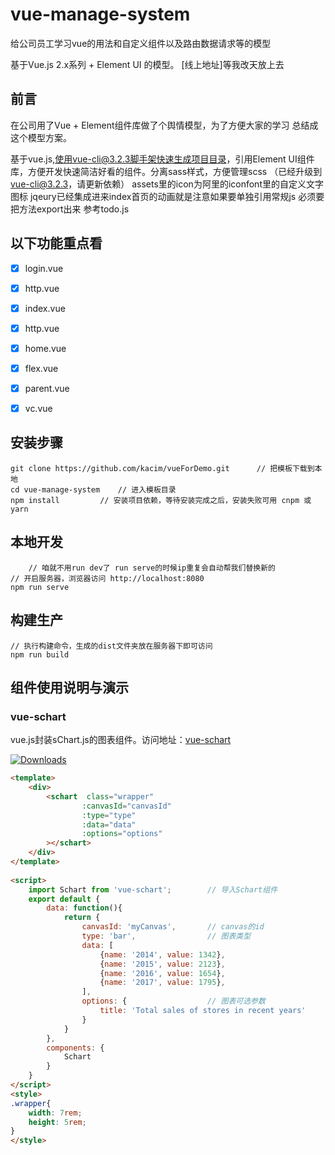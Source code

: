 # vue-manage-system #
给公司员工学习vue的用法和自定义组件以及路由数据请求等的模型

基于Vue.js 2.x系列 + Element UI 的模型。
[线上地址]等我改天放上去


## 前言 ##
在公司用了Vue + Element组件库做了个舆情模型，为了方便大家的学习 总结成这个模型方案。

基于vue.js,使用vue-cli@3.2.3脚手架快速生成项目目录，引用Element UI组件库，方便开发快速简洁好看的组件。分离sass样式，方便管理scss
（已经升级到 vue-cli@3.2.3，请更新依赖）
assets里的icon为阿里的iconfont里的自定义文字图标
jqeury已经集成进来index首页的动画就是注意如果要单独引用常规js 必须要把方法export出来 参考todo.js

## 以下功能重点看 ##
- [x] login.vue
- [x] http.vue
- [x] index.vue
- [x] http.vue
- [x] home.vue
- [x] flex.vue
- [x] parent.vue
- [x] vc.vue


## 安装步骤 ##

	git clone https://github.com/kacim/vueForDemo.git      // 把模板下载到本地
	cd vue-manage-system    // 进入模板目录
	npm install         // 安装项目依赖，等待安装完成之后，安装失败可用 cnpm 或 yarn

## 本地开发 ##
        // 咱就不用run dev了 run serve的时候ip重复会自动帮我们替换新的 
	// 开启服务器，浏览器访问 http://localhost:8080
	npm run serve

## 构建生产 ##

	// 执行构建命令，生成的dist文件夹放在服务器下即可访问
	npm run build

## 组件使用说明与演示 ##

### vue-schart ###
vue.js封装sChart.js的图表组件。访问地址：[vue-schart](https://github.com/linxin/vue-schart)
<p><a href="https://www.npmjs.com/package/vue-schart"><img src="https://img.shields.io/npm/dm/vue-schart.svg" alt="Downloads"></a></p>

```html
<template>
    <div>
        <schart  class="wrapper"
				:canvasId="canvasId"
				:type="type"
				:data="data"
				:options="options"
		></schart>
    </div>
</template>
	
<script>
    import Schart from 'vue-schart';        // 导入Schart组件
    export default {
        data: function(){
            return {
                canvasId: 'myCanvas',       // canvas的id
                type: 'bar',                // 图表类型
                data: [
                    {name: '2014', value: 1342},
                    {name: '2015', value: 2123},
                    {name: '2016', value: 1654},
                    {name: '2017', value: 1795},
                ],
                options: {                  // 图表可选参数
                    title: 'Total sales of stores in recent years'
                }
            }
        },
        components: {
            Schart
        }
    }
</script>
<style>
.wrapper{
	width: 7rem;
	height: 5rem;
}
</style>
```


